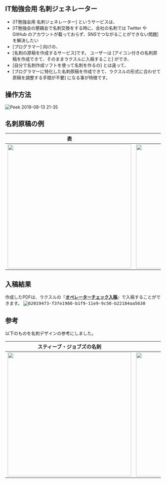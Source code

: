 ## IT勉強会用 名刺ジェネレーター
* [IT勉強会用 名刺ジェネレーター] というサービスは、
* [IT勉強会の懇親会で名刺交換をする時に、会社の名刺では Twitter や GitHub のアカウントが載っておらず、SNSでつながることができない問題] を解決したい
* [プログラマー] 向けの、
* [名刺の原稿を作成するサービス]です。
ユーザーは [アイコン付きの名刺原稿を作成できて、そのままラクスルに入稿すること] ができ、
* [自分で名刺作成ソフトを使って名刺を作るの] とは違って、
* [プログラマーに特化した名刺原稿を作成できて、ラクスルの形式に合わせて原稿を調整する手間が不要] になる事が特徴です。

## 操作方法
![Peek 2019-08-13 21-35](https://user-images.githubusercontent.com/39484102/62942112-992c0b00-be12-11e9-906b-0095793544b3.gif)

## 名刺原稿の例

表 | 裏
---- | ----
<img src="https://user-images.githubusercontent.com/39484102/62019713-117fb300-b1fb-11e9-9727-a54adb448401.png" width="400"/> | <img src="https://user-images.githubusercontent.com/39484102/62019716-13e20d00-b1fb-11e9-9f28-ce125a292ae1.png" width="400"/>

## 入稿結果
作成したPDFは、ラクスルの『**[オペレーターチェック入稿](https://raksul.com/guide/submit-data/#operator-check)**』で入稿することができます。
<kbd>
![62019473-f3fe1980-b1f9-11e9-9c50-b22184aa5630](https://user-images.githubusercontent.com/39484102/62063955-dca94580-b266-11e9-95d7-bbfd8c8dc5a4.png)
</kbd>

## 参考
以下のものを名刺デザインの参考にしました。

スティーブ・ジョブズの名刺 | Google社の名刺
---- | ----
<img src="https://user-images.githubusercontent.com/39484102/61930593-28cf5e00-afb9-11e9-9142-5214e82e73a5.jpg" width="400"/> | <img src="https://user-images.githubusercontent.com/39484102/61933889-ee1df380-afc1-11e9-9cd7-3caf6038ad59.jpg" width="400"/>

